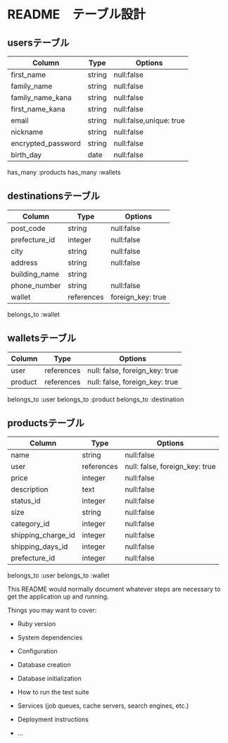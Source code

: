 # README　テーブル設計

## usersテーブル
| Column            |  Type  |  Options   |
| ----------------- | ------ | ---------- |
| first_name        | string | null:false |
| family_name       | string | null:false |
| family_name_kana  | string | null:false |
| first_name_kana   | string | null:false |
| email             | string | null:false,unique: true |
| nickname          | string | null:false |
| encrypted_password | string | null:false |
| birth_day         | date   | null:false |
has_many :products 
has_many :wallets

## destinationsテーブル
| Column            |  Type  |  Options   |
| ----------------- | ------ | ---------- |
| post_code         | string | null:false | 
| prefecture_id     | integer | null:false | 
| city              | string | null:false | 
| address           | string | null:false |
| building_name     | string |            |
| phone_number      | string | null:false |
| wallet            | references | foreign_key: true | 
belongs_to :wallet 


## walletsテーブル
| Column            |  Type  |  Options   |
| ----------------- | ------ | ---------- |
| user              | references | null: false, foreign_key: true |
| product           | references | null: false, foreign_key: true |
belongs_to :user
belongs_to :product
belongs_to :destination


## productsテーブル
| Column            | Type   |  Options   |
| ----------------- | ------ | ---------- |
| name              | string | null:false |
| user              | references | null: false, foreign_key: true |
| price             | integer | null:false |
| description       | text   | null:false | 
| status_id         | integer | null:false |
| size              | string  | null:false | 
| category_id       | integer | null:false |
| shipping_charge_id | integer | null:false | 
| shipping_days_id  | integer | null:false |  
| prefecture_id     | integer | null:false | 
belongs_to :user
belongs_to :wallet


This README would normally document whatever steps are necessary to get the
application up and running.

Things you may want to cover:

* Ruby version

* System dependencies

* Configuration

* Database creation

* Database initialization

* How to run the test suite

* Services (job queues, cache servers, search engines, etc.)

* Deployment instructions

* ...
